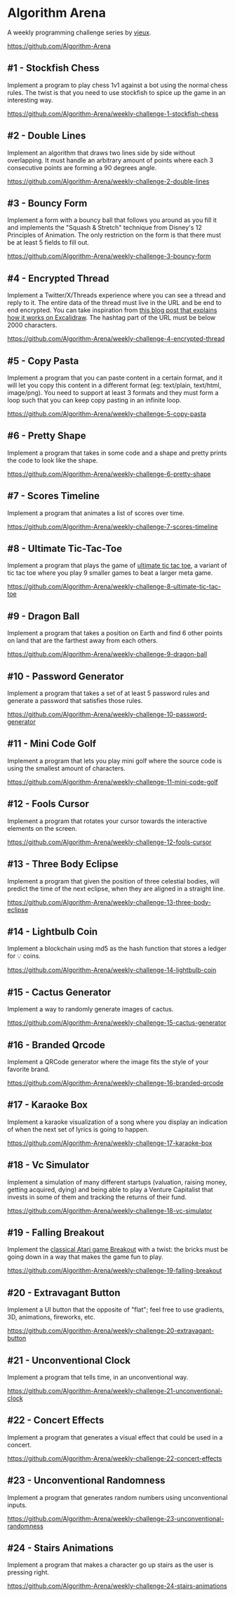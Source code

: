 # Algorithm Arena

A weekly programming challenge series by [vjeux](https://github.com/vjeux).

https://github.com/Algorithm-Arena

## #1 - Stockfish Chess

Implement a program to play chess 1v1 against a bot using the normal chess rules. The twist is that you need to use stockfish to spice up the game in an interesting way.

https://github.com/Algorithm-Arena/weekly-challenge-1-stockfish-chess

## #2 - Double Lines

Implement an algorithm that draws two lines side by side without overlapping. It must handle an arbitrary amount of points where each 3 consecutive points are forming a 90 degrees angle.

https://github.com/Algorithm-Arena/weekly-challenge-2-double-lines

## #3 - Bouncy Form

Implement a form with a bouncy ball that follows you around as you fill it and implements the "Squash & Stretch" technique from Disney's 12 Principles of Animation. The only restriction on the form is that there must be at least 5 fields to fill out.

https://github.com/Algorithm-Arena/weekly-challenge-3-bouncy-form

## #4 - Encrypted Thread

Implement a Twitter/X/Threads experience where you can see a thread and reply to it. The entire data of the thread must live in the URL and be end to end encrypted. You can take inspiration from [this blog post that explains how it works on Excalidraw](https://blog.excalidraw.com/end-to-end-encryption/). The hashtag part of the URL must be below 2000 characters.

https://github.com/Algorithm-Arena/weekly-challenge-4-encrypted-thread

## #5 - Copy Pasta

Implement a program that you can paste content in a certain format, and it will let you copy this content in a different format (eg: text/plain, text/html, image/png). You need to support at least 3 formats and they must form a loop such that you can keep copy pasting in an infinite loop.

https://github.com/Algorithm-Arena/weekly-challenge-5-copy-pasta

## #6 - Pretty Shape

Implement a program that takes in some code and a shape and pretty prints the code to look like the shape.

https://github.com/Algorithm-Arena/weekly-challenge-6-pretty-shape

## #7 - Scores Timeline

Implement a program that animates a list of scores over time.

https://github.com/Algorithm-Arena/weekly-challenge-7-scores-timeline

## #8 - Ultimate Tic-Tac-Toe

Implement a program that plays the game of [ultimate tic tac toe](https://en.wikipedia.org/wiki/Ultimate_tic-tac-toe), a variant of tic tac toe where you play 9 smaller games to beat a larger meta game.

https://github.com/Algorithm-Arena/weekly-challenge-8-ultimate-tic-tac-toe

## #9 - Dragon Ball

Implement a program that takes a position on Earth and find 6 other points on land that are the farthest away from each others.

https://github.com/Algorithm-Arena/weekly-challenge-9-dragon-ball

## #10 - Password Generator

Implement a program that takes a set of at least 5 password rules and generate a password that satisfies those rules.

https://github.com/Algorithm-Arena/weekly-challenge-10-password-generator

## #11 - Mini Code Golf

Implement a program that lets you play mini golf where the source code is using the smallest amount of characters.

https://github.com/Algorithm-Arena/weekly-challenge-11-mini-code-golf

## #12 - Fools Cursor

Implement a program that rotates your cursor towards the interactive elements on the screen.

https://github.com/Algorithm-Arena/weekly-challenge-12-fools-cursor

## #13 - Three Body Eclipse

Implement a program that given the position of three celestial bodies, will predict the time of the next eclipse, when they are aligned in a straight line.

https://github.com/Algorithm-Arena/weekly-challenge-13-three-body-eclipse

## #14 - Lightbulb Coin

Implement a blockchain using md5 as the hash function that stores a ledger for 💡 coins.

https://github.com/Algorithm-Arena/weekly-challenge-14-lightbulb-coin

## #15 - Cactus Generator

Implement a way to randomly generate images of cactus.

https://github.com/Algorithm-Arena/weekly-challenge-15-cactus-generator

## #16 - Branded Qrcode

Implement a QRCode generator where the image fits the style of your favorite brand.

https://github.com/Algorithm-Arena/weekly-challenge-16-branded-qrcode

## #17 - Karaoke Box

Implement a karaoke visualization of a song where you display an indication of when the next set of lyrics is going to happen.

https://github.com/Algorithm-Arena/weekly-challenge-17-karaoke-box

## #18 - Vc Simulator

Implement a simulation of many different startups (valuation, raising money, getting acquired, dying) and being able to play a Venture Capitalist that invests in some of them and tracking the returns of their fund.

https://github.com/Algorithm-Arena/weekly-challenge-18-vc-simulator

## #19 - Falling Breakout

Implement the [classical Atari game Breakout](<https://en.wikipedia.org/wiki/Breakout_(video_game)>) with a twist: the bricks must be going down in a way that makes the game fun to play.

https://github.com/Algorithm-Arena/weekly-challenge-19-falling-breakout

## #20 - Extravagant Button

Implement a UI button that the opposite of "flat"; feel free to use gradients, 3D, animations, fireworks, etc.

https://github.com/Algorithm-Arena/weekly-challenge-20-extravagant-button

## #21 - Unconventional Clock

Implement a program that tells time, in an unconventional way.

https://github.com/Algorithm-Arena/weekly-challenge-21-unconventional-clock

## #22 - Concert Effects

Implement a program that generates a visual effect that could be used in a concert.

https://github.com/Algorithm-Arena/weekly-challenge-22-concert-effects

## #23 - Unconventional Randomness

Implement a program that generates random numbers using unconventional inputs.

https://github.com/Algorithm-Arena/weekly-challenge-23-unconventional-randomness

## #24 - Stairs Animations

Implement a program that makes a character go up stairs as the user is pressing right.

https://github.com/Algorithm-Arena/weekly-challenge-24-stairs-animations
